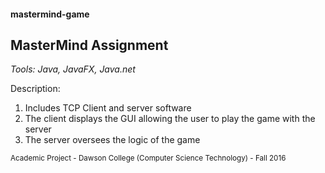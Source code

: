 #### mastermind-game
## MasterMind Assignment

_Tools: Java, JavaFX, Java.net_

Description:

1. Includes TCP Client and server software
2. The client displays the GUI allowing the user to play the game with the server
3. The server oversees the logic of the game

<sub>Academic Project - Dawson College (Computer Science Technology) - Fall 2016</sub>
